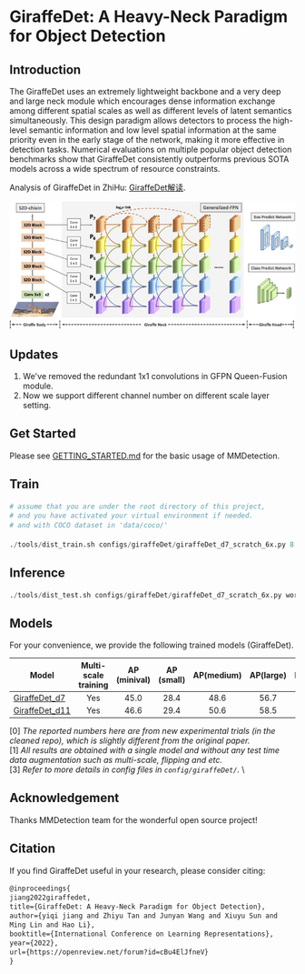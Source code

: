 # GiraffeDet: A Heavy-Neck Paradigm for Object Detection

## Introduction
The GiraffeDet uses an extremely lightweight backbone and a very deep and large neck module which encourages dense information exchange among different spatial
scales as well as different levels of latent semantics simultaneously. This design paradigm allows detectors to process the high-level semantic information and low level spatial information at the same priority even in the early stage of the network,
making it more effective in detection tasks. Numerical evaluations on multiple popular object detection benchmarks show that GiraffeDet consistently outperforms previous SOTA models across a wide spectrum of resource constraints.

Analysis of GiraffeDet in ZhiHu: [GiraffeDet解读](https://zhuanlan.zhihu.com/p/466568282).

![GiraffeDet_pipeline](docs/Giraffe_framework.jpg)
## Updates
1. We've removed the redundant 1x1 convolutions in GFPN Queen-Fusion module.
2. Now we support different channel number on different scale layer setting.

## Get Started

Please see [GETTING_STARTED.md](docs/get_started.md) for the basic usage of MMDetection.

## Train

```python
# assume that you are under the root directory of this project,
# and you have activated your virtual environment if needed.
# and with COCO dataset in 'data/coco/'

./tools/dist_train.sh configs/giraffeDet/giraffeDet_d7_scratch_6x.py 8 --validate
```

## Inference

```python
./tools/dist_test.sh configs/giraffeDet/giraffeDet_d7_scratch_6x.py work_dirs/giraffeDet_d7_scratch_6x/latest.pth 8 --eval bbox
```

## Models

For your convenience, we provide the following trained models (GiraffeDet).

Model | Multi-scale training | AP (minival) | AP (small) | AP(medium) | AP(large) | FLOPs(1280x768) | Link
--- |:---:|:---:|:---:|:---:|:---:|:---:|:---:
[GiraffeDet_d7](configs/giraffe_d7_scratch_6x.py) | Yes | 45.0 | 28.4 | 48.6 | 56.7 | 190.77 | [Link](https://idstcv.oss-cn-zhangjiakou.aliyuncs.com/GiraffeDet/giraffe_d7.pth)
[GiraffeDet_d11](configs/giraffe_d11_scratch_6x.py) | Yes | 46.6 | 29.4 | 50.6 | 58.5 | 272.07 | [Link](http://idstcv.oss-cn-zhangjiakou.aliyuncs.com/GiraffeDet/giraffe_d11.pth)


[0] *The reported numbers here are from new experimental trials (in the cleaned repo), which is slightly different from the original paper.* \
[1] *All results are obtained with a single model and without any test time data augmentation such as multi-scale, flipping and etc.* \
[3] *Refer to more details in config files in `config/giraffeDet/`.* \


## Acknowledgement

Thanks MMDetection team for the wonderful open source project!


## Citation

If you find GiraffeDet useful in your research, please consider citing:

```
@inproceedings{
jiang2022giraffedet,
title={GiraffeDet: A Heavy-Neck Paradigm for Object Detection},
author={yiqi jiang and Zhiyu Tan and Junyan Wang and Xiuyu Sun and Ming Lin and Hao Li},
booktitle={International Conference on Learning Representations},
year={2022},
url={https://openreview.net/forum?id=cBu4ElJfneV}
}
```


